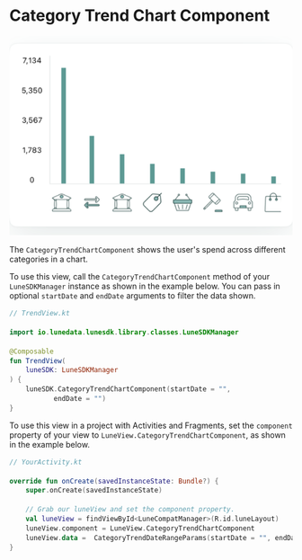 # Category Trend Chart Component

![](../assets/d695c154638767f9db3832c3881524c8144fd1c4.png)

The `CategoryTrendChartComponent` shows the user's spend across
different categories in a chart.

To use this view, call the `CategoryTrendChartComponent` method of your
`LuneSDKManager` instance as shown in the example below. You can pass in
optional `startDate` and `endDate` arguments to filter the data shown.

```kotlin
// TrendView.kt

import io.lunedata.lunesdk.library.classes.LuneSDKManager

@Composable
fun TrendView(
    luneSDK: LuneSDKManager
) {
    luneSDK.CategoryTrendChartComponent(startDate = "",
           endDate = "")
}
```

To use this view in a project with Activities and Fragments, set the
`component` property of your view to
`LuneView.CategoryTrendChartComponent`, as shown in the example below.

```kotlin
// YourActivity.kt

override fun onCreate(savedInstanceState: Bundle?) {
    super.onCreate(savedInstanceState)

    // Grab our luneView and set the component property.
    val luneView = findViewById<LuneCompatManager>(R.id.luneLayout)
    luneView.component = LuneView.CategoryTrendChartComponent
    luneView.data =  CategoryTrendDateRangeParams(startDate = "", endDate = "")
}
```
